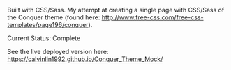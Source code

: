 Built with CSS/Sass. My attempt at creating a single page with CSS/Sass of the Conquer theme (found here: http://www.free-css.com/free-css-templates/page196/conquer).

Current Status: Complete

See the live deployed version here: 
https://calvinlin1992.github.io/Conquer_Theme_Mock/ 